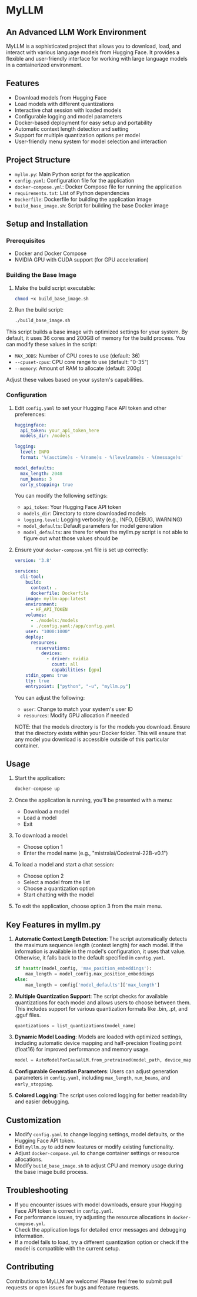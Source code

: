 # MyLLM

## An Advanced LLM Work Environment

MyLLM is a sophisticated project that allows you to download, load, and interact with various language models from Hugging Face. It provides a flexible and user-friendly interface for working with large language models in a containerized environment.

## Features

- Download models from Hugging Face
- Load models with different quantizations
- Interactive chat session with loaded models
- Configurable logging and model parameters
- Docker-based deployment for easy setup and portability
- Automatic context length detection and setting
- Support for multiple quantization options per model
- User-friendly menu system for model selection and interaction

## Project Structure

- `myllm.py`: Main Python script for the application
- `config.yaml`: Configuration file for the application
- `docker-compose.yml`: Docker Compose file for running the application
- `requirements.txt`: List of Python dependencies
- `Dockerfile`: Dockerfile for building the application image
- `build_base_image.sh`: Script for building the base Docker image

## Setup and Installation

### Prerequisites

- Docker and Docker Compose
- NVIDIA GPU with CUDA support (for GPU acceleration)

### Building the Base Image

1. Make the build script executable:

   ```bash
   chmod +x build_base_image.sh
   ```

2. Run the build script:

   ```bash
   ./build_base_image.sh
   ```

This script builds a base image with optimized settings for your system. By default, it uses 36 cores and 200GB of memory for the build process. You can modify these values in the script:

- `MAX_JOBS`: Number of CPU cores to use (default: 36)
- `--cpuset-cpus`: CPU core range to use (default: "0-35")
- `--memory`: Amount of RAM to allocate (default: 200g)

Adjust these values based on your system's capabilities.

### Configuration

1. Edit `config.yaml` to set your Hugging Face API token and other preferences:

   ```yaml
   huggingface:
     api_token: your_api_token_here
     models_dir: /models

   logging:
     level: INFO
     format: '%(asctime)s - %(name)s - %(levelname)s - %(message)s'

   model_defaults:
     max_length: 2048
     num_beams: 3
     early_stopping: true
   ```

   You can modify the following settings:
   - `api_token`: Your Hugging Face API token
   - `models_dir`: Directory to store downloaded models
   - `logging.level`: Logging verbosity (e.g., INFO, DEBUG, WARNING)
   - `model_defaults`: Default parameters for model generation
   - `model_defaults`: are there for when the myllm.py script is not able to figure out what those values should be

2. Ensure your `docker-compose.yml` file is set up correctly:

   ```yaml
   version: '3.8'

   services:
     cli-tool:
       build:
         context: .
         dockerfile: Dockerfile
       image: myllm-app:latest
       environment:
         - HF_API_TOKEN
       volumes:
         - ./models:/models
         - ./config.yaml:/app/config.yaml
       user: "1000:1000"
       deploy:
         resources:
           reservations:
             devices:
               - driver: nvidia
                 count: all
                 capabilities: [gpu]
       stdin_open: true
       tty: true
       entrypoint: ["python", "-u", "myllm.py"]
   ```

   You can adjust the following:
   - `user`: Change to match your system's user ID
   - `resources`: Modify GPU allocation if needed

   NOTE: that the models directory is for the models you download. Ensure that the directory exists within your Docker folder. This will ensure that any model you download is accessible outside of this particular container.

## Usage

1. Start the application:

   ```bash
   docker-compose up
   ```

2. Once the application is running, you'll be presented with a menu:
   - Download a model
   - Load a model
   - Exit

3. To download a model:
   - Choose option 1
   - Enter the model name (e.g., "mistralai/Codestral-22B-v0.1")

4. To load a model and start a chat session:
   - Choose option 2
   - Select a model from the list
   - Choose a quantization option
   - Start chatting with the model

5. To exit the application, choose option 3 from the main menu.

## Key Features in myllm.py

1. **Automatic Context Length Detection**:
   The script automatically detects the maximum sequence length (context length) for each model. If the information is available in the model's configuration, it uses that value. Otherwise, it falls back to the default specified in `config.yaml`.

   ```python
   if hasattr(model_config, 'max_position_embeddings'):
       max_length = model_config.max_position_embeddings
   else:
       max_length = config['model_defaults']['max_length']
   ```

2. **Multiple Quantization Support**:
   The script checks for available quantizations for each model and allows users to choose between them. This includes support for various quantization formats like .bin, .pt, and .gguf files.

   ```python
   quantizations = list_quantizations(model_name)
   ```

3. **Dynamic Model Loading**:
   Models are loaded with optimized settings, including automatic device mapping and half-precision floating point (float16) for improved performance and memory usage.

   ```python
   model = AutoModelForCausalLM.from_pretrained(model_path, device_map='auto', torch_dtype=torch.float16, trust_remote_code=True)
   ```

4. **Configurable Generation Parameters**:
   Users can adjust generation parameters in `config.yaml`, including `max_length`, `num_beams`, and `early_stopping`.

5. **Colored Logging**:
   The script uses colored logging for better readability and easier debugging.

## Customization

- Modify `config.yaml` to change logging settings, model defaults, or the Hugging Face API token.
- Edit `myllm.py` to add new features or modify existing functionality.
- Adjust `docker-compose.yml` to change container settings or resource allocations.
- Modify `build_base_image.sh` to adjust CPU and memory usage during the base image build process.

## Troubleshooting

- If you encounter issues with model downloads, ensure your Hugging Face API token is correct in `config.yaml`.
- For performance issues, try adjusting the resource allocations in `docker-compose.yml`.
- Check the application logs for detailed error messages and debugging information.
- If a model fails to load, try a different quantization option or check if the model is compatible with the current setup.

## Contributing

Contributions to MyLLM are welcome! Please feel free to submit pull requests or open issues for bugs and feature requests.

